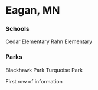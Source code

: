# Eagan, MN

### Schools
Cedar Elementary
Rahn Elementary

### Parks
Blackhawk Park
Turquoise Park

First row of information
